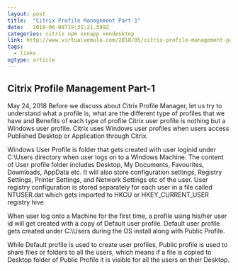 ```yaml
---
layout: post 
title:  "Citrix Profile Management Part-1" 
date:   2018-06-08T19:31:21.599Z 
categories: citrix upm xenapp xendesktop
link: http://www.virtualvemula.com/2018/05/citrix-profile-management-part-1.html?spref=tw 
tags:
  - links
ogtype: article 
---
```


## Citrix Profile Management Part-1
May 24, 2018
Before we discuss about Citrix Profile Manager, let us try to understand what a profile is, what are the different type of profiles that we have and Benefits of each type of profile Citrix user profile is nothing but a Windows user profile. Citrix uses Windows user profiles when users access Published Desktop or Application through Citrix.

Windows User Profile is folder that gets created with user loginid under C:\Users directory when user logs on to a Windows Machine. The content of User profile folder includes Desktop, My Documents, Favourites, Downloads, AppData etc. It will also store configuration settings, Registry Settings, Printer Settings, and Network Settings etc of the user. User registry configuration is stored separately for each user in a file called NTUSER.dat which gets imported to HKCU or HKEY_CURRENT_USER registry hive.

When user log onto a Machine for the first time, a profile using his/her user id will get created with a copy of Default user profile. Default user profile gets created under C:\Users during the OS install along with Public Profile.

While Default profile is used to create user profiles, Public profile is used to share files or folders to all the users, which means if a file is copied to Desktop folder of Public Profile it is visible for all the users on their Desktop.
